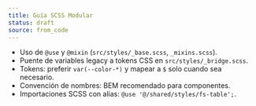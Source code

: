 ```yaml
---
title: Guía SCSS Modular
status: draft
source: from_code
---
```


- Uso de `@use` y `@mixin` (`src/styles/_base.scss`, `_mixins.scss`).
- Puente de variables legacy a tokens CSS en `src/styles/_bridge.scss`.
- Tokens: preferir `var(--color-*)` y mapear a `$` solo cuando sea necesario.
- Convención de nombres: BEM recomendado para componentes.
- Importaciones SCSS con alias: `@use '@/shared/styles/fs-table';`.

